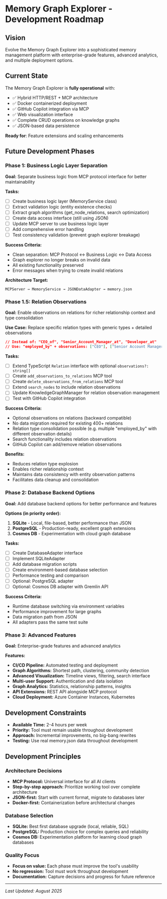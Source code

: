 # Memory Graph Explorer - Development Roadmap

## Vision

Evolve the Memory Graph Explorer into a sophisticated memory management platform with enterprise-grade features, advanced analytics, and multiple deployment options.

## Current State

The Memory Graph Explorer is **fully operational** with:

- ✅ Hybrid HTTP/REST + MCP architecture
- ✅ Docker containerized deployment  
- ✅ GitHub Copilot integration via MCP
- ✅ Web visualization interface
- ✅ Complete CRUD operations on knowledge graphs
- ✅ JSON-based data persistence

**Ready for**: Feature extensions and scaling enhancements

## Future Development Phases

### Phase 1: Business Logic Layer Separation

**Goal:** Separate business logic from MCP protocol interface for better maintainability

**Tasks:**
- [ ] Create business logic layer (MemoryService class)
- [ ] Extract validation logic (entity existence checks)
- [ ] Extract graph algorithms (get_node_relations, search optimization)
- [ ] Create data access interface (still using JSON)
- [ ] Update MCP server to use business logic layer
- [ ] Add comprehensive error handling
- [ ] Test consistency validation (prevent graph explorer breakage)

**Success Criteria:**
- Clean separation: MCP Protocol ↔ Business Logic ↔ Data Access
- Graph explorer no longer breaks on invalid data
- All existing functionality preserved
- Error messages when trying to create invalid relations

**Architecture Target:**
```
MCPServer → MemoryService → JSONDataAdapter → memory.json
```

### Phase 1.5: Relation Observations

**Goal:** Enable observations on relations for richer relationship context and type consolidation

**Use Case:** Replace specific relation types with generic types + detailed observations
```json
// Instead of: "CEO_of", "Senior_Account_Manager_at", "Developer_at"
// Use: "employed_by" + observations: ["CEO"], ["Senior Account Manager"], ["Developer"]
```

**Tasks:**
- [ ] Extend TypeScript `Relation` interface with optional `observations?: string[]`
- [ ] Create `add_observations_to_relations` MCP tool
- [ ] Create `delete_observations_from_relations` MCP tool  
- [ ] Extend `search_nodes` to include relation observations
- [ ] Update KnowledgeGraphManager for relation observation management
- [ ] Test with GitHub Copilot integration

**Success Criteria:**
- Optional observations on relations (backward compatible)
- No data migration required for existing 400+ relations
- Relation type consolidation possible (e.g. multiple "employed_by" with different observation details)
- Search functionality includes relation observations
- GitHub Copilot can add/remove relation observations

**Benefits:**
- Reduces relation type explosion
- Enables richer relationship context
- Maintains data consistency with entity observation patterns
- Facilitates data cleanup and consolidation

### Phase 2: Database Backend Options

**Goal:** Add database backend options for better performance and features

**Options (in priority order):**
1. **SQLite** - Local, file-based, better performance than JSON
2. **PostgreSQL** - Production-ready, excellent graph extensions
3. **Cosmos DB** - Experimentation with cloud graph database

**Tasks:**
- [ ] Create DatabaseAdapter interface
- [ ] Implement SQLiteAdapter
- [ ] Add database migration scripts
- [ ] Create environment-based database selection
- [ ] Performance testing and comparison
- [ ] Optional: PostgreSQL adapter
- [ ] Optional: Cosmos DB adapter with Gremlin API

**Success Criteria:**
- Runtime database switching via environment variables
- Performance improvement for large graphs
- Data migration path from JSON
- All adapters pass the same test suite

### Phase 3: Advanced Features

**Goal:** Enterprise-grade features and advanced analytics

**Features:**
- **CI/CD Pipeline:** Automated testing and deployment
- **Graph Algorithms:** Shortest path, clustering, community detection
- **Advanced Visualization:** Timeline views, filtering, search interface
- **Multi-user Support:** Authentication and data isolation
- **Graph Analytics:** Statistics, relationship patterns, insights
- **API Extensions:** REST API alongside MCP protocol
- **Cloud Deployment:** Azure Container Instances, Kubernetes

## Development Constraints

- **Available Time:** 2-4 hours per week
- **Priority:** Tool must remain usable throughout development
- **Approach:** Incremental improvements, no big-bang rewrites
- **Testing:** Use real memory.json data throughout development

## Development Principles

### Architecture Decisions
- **MCP Protocol:** Universal interface for all AI clients
- **Step-by-step approach:** Prioritize working tool over complete architecture
- **JSON-first:** Start with current format, migrate to databases later
- **Docker-first:** Containerization before architectural changes

### Database Selection
- **SQLite:** Best first database upgrade (local, reliable, SQL)
- **PostgreSQL:** Production choice for complex queries and reliability
- **Cosmos DB:** Experimentation platform for learning cloud graph databases

### Quality Focus
- **Focus on value:** Each phase must improve the tool's usability
- **No regression:** Tool must work throughout development
- **Documentation:** Capture decisions and progress for future reference

---

*Last Updated: August 2025*
